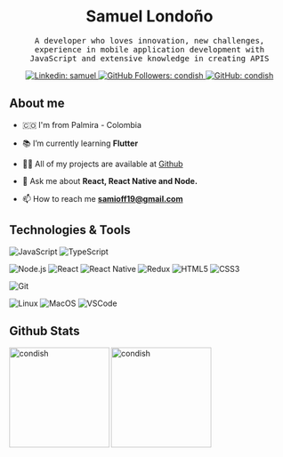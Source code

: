 <h1 align="center">Samuel Londoño</h1>
<samp>
  <p align="center">A developer who loves innovation, new challenges, experience in mobile application development with JavaScript and extensive knowledge in creating APIS</p>
</samp>
<p align="center">
  <a href="https://www.linkedin.com/in/samuel-david-londo%C3%B1o-85308617a/" target="_blank">
    <img
      src="https://img.shields.io/badge/-samuel-blue?style=flat-square&logo=Linkedin&logoColor=white&link=https://www.linkedin.com/in/samuel-david-londo%C3%B1o-85308617a/"
      alt="Linkedin: samuel"
    />
  </a>
  <a href="https://github.com/condish/" target="_blank">
    <img
      src="https://komarev.com/ghpvc/?username=condish"
      alt="GitHub Followers: condish"
    />
  </a>
  <a href="https://github.com/condish?tab=followers" target="_blank">
    <img
      src="https://img.shields.io/github/followers/condish?label=follow&style=social"
      alt="GitHub: condish"
    />
  </a>
</p>


## About me

- 🇨🇴 I'm from Palmira - Colombia

- 📚 I’m currently learning **Flutter**

- 👨‍💻 All of my projects are available at [Github](https://github.com/condish)

- 💬 Ask me about **React, React Native and Node.**

- 📫 How to reach me **samioff19@gmail.com**


## Technologies & Tools

<p align="left">

  ![JavaScript](https://img.shields.io/badge/Code-JavaScript-informational?style=flat&logo=javascript&logoColor=white&color=FFFF00)
  ![TypeScript](https://img.shields.io/badge/Code-TypeScript-informational?style=flat&logoColor=white&color=FFFF00&logo=typescript)

</p>
<p align="left">

  ![Node.js](https://img.shields.io/badge/Code-Node.js-informational?style=flat&logoColor=white&color=FFFF00&logo=node.js)
  ![React](https://img.shields.io/badge/Code-React-informational?style=flat&logo=react&logoColor=white&color=FFFF00)
  ![React Native](https://img.shields.io/badge/Code-React%20Native-informational?style=flat&logoColor=white&color=FFFF00&logo=react)
  ![Redux](https://img.shields.io/badge/Code-Redux-informational?style=flat&logoColor=white&color=FFFF00&logo=redux)
  ![HTML5](https://img.shields.io/badge/Code-HTML5-informational?style=flat&logoColor=white&color=FFFF00&logo=HTML5)
  ![CSS3](https://img.shields.io/badge/Code-CSS3-informational?style=flat&logoColor=white&color=FFFF00&logo=CSS3)

</p>
<p align="left">

  ![Git](https://img.shields.io/badge/Code-Git-informational?style=flat&logoColor=white&color=FFFF00&logo=git)

</p>
<p align="left">

  ![Linux](https://img.shields.io/badge/OS-Linux-informational?style=flat&logo=linux&logoColor=white&color=FFFF00)
  ![MacOS](https://img.shields.io/badge/OS-macOS-informational?style=flat&logo=apple&logoColor=white&color=FFFF00)
  ![VSCode](https://img.shields.io/badge/Editor-VSCode-blue?style=flat&logo=visual-studio-code&logoColor=white&color=FFFF00)

</p>

## Github Stats

<a href="https://github.com/condish" target="_blank">
  <img
    align="left"
    height="180em"
    alt="condish"
    src="https://github-readme-stats.vercel.app/api?username=condish&count_private=true&show_icons=true&title_color=FFFF00&icon_color=5E610B&text_color=B7CFF9&bg_color=1E1E1E&hide_border=true"
  />
  <img
    align="left"
    height="180em"
    alt="condish"
    src="https://github-readme-stats.vercel.app/api/top-langs/?username=condish&theme=buefy&title_color=FFFF00&icon_color=5E610B&text_color=B7CFF9&bg_color=1E1E1E&hide_border=true"
  />
</a>